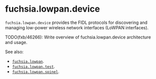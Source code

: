 fuchsia.lowpan.device
=====================

`fuchsia.lowpan.device` provides the FIDL protocols for discovering
and managing low-power wireless network interfaces (LoWPAN interfaces).

TODO(fxb/46266): Write overview of fuchsia.lowpan.device architecture and usage.

See also:

 * [`fuchsia.lowpan`](../fuchsia.lowpan/README.md).
 * [`fuchsia.lowpan.test`](../fuchsia.lowpan.test/README.md).
 * [`fuchsia.lowpan.spinel`](../fuchsia.lowpan.spinel/README.md).
